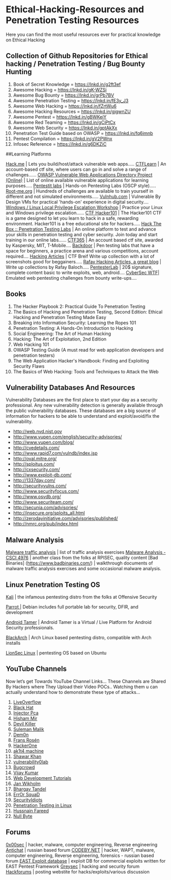 # Ethical-Hacking-Resources and Penetration Testing Resources
Here you can find the most useful resources ever for practical knowledge on Ethical Hacking 
## Collection of Github Repositories for Ethical hacking / Penetration Testing / Bug Bounty Hunting

1. Book of Secret Knowledge = https://lnkd.in/g2ft3ef
2. Awesome Hacking = https://lnkd.in/gK-WZSi
3. Awesome Bug Bounty = https://lnkd.in/grPb7BV
4. Awesome Penetration Testing = https://lnkd.in/fE3y_J3
5. Awesome Web Hacking = https://lnkd.in/fZrtWu6
6. Awesome Hacking Resources = https://lnkd.in/gjgwnZU
7. Awesome Pentest = https://lnkd.in/gBWKeiY
8. Awesome Red Teaming = https://lnkd.in/gCiPtCx
9. Awesome Web Security = https://lnkd.in/gptAkXx
10. Penetration Test Guide based on OWASP = https://lnkd.in/fq6imnb
11. Pentest Compilation = https://lnkd.in/gV2PWnx
12. Infosec Reference = https://lnkd.in/g6DKZiC

##Learning Platforms

[Hack.me](https://hack.me/) | Lets you build/host/attack vulnerable web apps.....
[CTFLearn](https://ctflearn.com/) | An account-based ctf site, where users can go in and solve a range of challenges......
[OWASP Vulnerable Web Applications Directory Project (Online)](https://www.owasp.org/index.php/OWASP_Vulnerable_Web_Applications_Directory_Project#tab=On-Line_apps) | List of online available vulnerable applications for learning purposes.....
[Pentestit labs](https://lab.pentestit.ru) | Hands-on Pentesting Labs (OSCP style).....
[Root-me.org](https://www.root-me.org) | Hundreds of challenges are available to train yourself in different and not simulated environments.....
[Vulnhub.com](https://www.vulnhub.com) | Vulnerable By Design VMs for practical 'hands-on' experience in digital security....
[Windows / Linux Local Privilege Escalation Workshop](https://github.com/sagishahar/lpeworkshop) | Practice your Linux and Windows privilege escalation......
[CTF Hacker101](https://ctf.hacker101.com/) | The Hacker101 CTF is a game designed to let you learn to hack in a safe, rewarding environment. Hacker101 is a free educational site for hackers.....
[Hack The Box :: Penetration Testing Labs](https://www.hackthebox.eu) | An online platform to test and advance your skills in penetration testing and cyber security. Join today and start training in our online labs......
[CTF365](https://ctf365.com/) | An account based ctf site, awarded by Kaspersky, MIT, T-Mobile....
[Backdoor](https://backdoor.sdslabs.co) | Pen testing labs that have a space for beginners, a practice arena and various competitions, account required....
[Hacking Articles](http://www.hackingarticles.in/ctf-challenges1/) | CTF Breif Write up collection with a lot of screenshots good for beggainers.....
[Rafay Hacking Articles, a great blog](http://www.rafayhackingarticles.net/) | Write up collections by Rafay Baloch.....
[PentesterLab](https://pentesterlab.com/) | 20$ signature, complete content basic to write exploits, web, android....
[CyberSec WTF](https://cybersecurity.wtf/)| Emulated web pentesting challenges from bounty write-ups....

## Books

1.	The Hacker Playbook 2: Practical Guide To Penetration Testing
2.	The Basics of Hacking and Penetration Testing, Second Edition: Ethical Hacking and Penetration Testing Made Easy
3.	Breaking into Information Security: Learning the Ropes 101
4.	Penetration Testing: A Hands-On Introduction to Hacking
5.	Social Engineering: The Art of Human Hacking
6.	Hacking: The Art of Exploitation, 2nd Edition
7.	Web Hacking 101
8.	OWASP Testing Guide (A must read for web application developers and penetration testers)
9.	The Web Application Hacker's Handbook: Finding and Exploiting Security Flaws
10. The Basics of Web Hacking: Tools and Techniques to Attack the Web

## Vulnerability Databases And Resources

Vulnerability Databases are the first place to start your day as a security professional. Any new vulnerability detection is generally available through the public vulnerability databases. These databases are a big source of information for hackers to be able to understand and exploit/avoid/fix the vulnerability. 
* http://web.nvd.nist.gov
* http://www.vupen.com/english/security-advisories/
* http://www.vupen.com/blog/
* http://cvedetails.com/
* http://www.rapid7.com/vulndb/index.jsp
* http://oval.mitre.org/
* http://sploitus.com/
* http://cxsecurity.com/
* http://www.exploit-db.com/
* http://1337day.com/
* http://securityvulns.com/
* http://www.securityfocus.com/
* http://www.osvdb.org/
* http://www.securiteam.com/
* http://secunia.com/advisories/
* http://insecure.org/sploits_all.html
* http://zerodayinitiative.com/advisories/published/
* http://nmrc.org/pub/index.html

## Malware Analysis

[Malware traffic analysis](http://www.malware-traffic-analysis.net/) | list of traffic analysis exercises
[Malware Analysis - CSCI 4976](https://github.com/RPISEC/Malware/blob/master/README.md) | another class from the folks at RPISEC, quality content
[Bad Binaries] (https://www.badbinaries.com/) | walkthrough documents of malware traffic analysis exercises and some occasional malware analysis.

## Linux Penetration Testing OS

[Kali](http://kali.org/) | the infamous pentesting distro from the folks at Offensive Security

[Parrot ](https://www.parrotsec.org/) | Debian includes full portable lab for security, DFIR, and development

[Android Tamer](https://androidtamer.com//) | Android Tamer is a Virtual / Live Platform for Android Security professionals.

[BlackArch](https://blackarch.org/index.html) | Arch Linux based pentesting distro, compatible with Arch installs

[LionSec Linux](https://lionsec-linux.org/) | pentesting OS based on Ubuntu

## YouTube Channels

Now let’s get Towards YouTube Channel Links... These Channels are Shared By Hackers where They Upload their Video POCs.. Watching them u can actually understand how to demonstrate these type of attacks...

1. [LiveOverflow](https://www.youtube.com/channel/UClcE-kVhqyiHCcjYwcpfj9w)    
2. [Black Hat](https://www.youtube.com/channel/UCJ6q9Ie29ajGqKApbLqfBOg)
3. [Injector Pca](https://www.youtube.com/channel/UCRFG_j0cgLWtJOG6fl_-rxQ)
4. [Hisham Mir](https://www.youtube.com/channel/UCYTK8lk8oLLaA330rqd0qgA)
5. [Devil Killer](https://www.youtube.com/channel/UCwfYw-C2xqemqrXq0IKF_Mg)
6. [Suleman Malik](https://www.youtube.com/channel/UC59IHQcCmgNw4GIvsXeLnDQ)
7. [Dem0n](https://www.youtube.com/channel/UC_jNs1biBixcQeSUoJxvNLw)
8. [Frans Rosén](https://www.youtube.com/channel/UCV89UhUtxqwP0j4o9tMipsA)
9. [HackerOne](https://www.youtube.com/channel/UCsgzmECky2Q9lQMWzDwMhYw)
10. [ak1t4 machine](https://www.youtube.com/channel/UCaftcKRiJJW0AJHmR1E5MAQ)
11. [Shawar Khan](https://www.youtube.com/channel/UCPxJLZCoIRJHs1VebWeaByA)
12. [vulnerability0lab](https://www.youtube.com/channel/UC4QJ7X4nnkAYXsnFQpdytcA)
13. [Bugcrowd](https://www.youtube.com/channel/UCo1NHk_bgbAbDBc4JinrXww)
14. [Vijay Kumar](https://www.youtube.com/channel/UCs2NmJGRecw_huNzvQNf2_A)
15. [Web Development Tutorials](https://www.youtube.com/channel/UCS0y5e-AMsZO8GEFtKBAzkA)
16. [Jan Wikholm](https://www.youtube.com/channel/UCOQtLXVJduZ4-YUFOi5EzIA)
17. [Bhargav Tandel](https://www.youtube.com/channel/UCh5MTJLt3LYr_rkwcOQJNWg)
18. [ErrOr SquaD](https://www.youtube.com/channel/UCou-7r8Mk4oQcBmazxp5uwg)
19. [SecurityIdiots](https://www.youtube.com/channel/UCPPAYs04kwfXcHnerm_ueFw)
20. [Penetration Testing in Linux](https://www.youtube.com/channel/UC286ntgASMskhPIJQebJVvA)
21. [Hussnain Fareed](https://www.youtube.com/channel/UCbq5fgcqUz-PlMs3RCOUrXw)
22. [Null Byte](https://www.youtube.com/channel/UCgTNupxATBfWmfehv21ym-g)

## Forums

[0x00sec](https://0x00sec.org/) | hacker, malware, computer engineering, Reverse engineering
[Antichat](https://forum.antichat.ru/) | russian based forum
[CODEBY.NET](https://codeby.net/) | hacker, WAPT, malware, computer engineering, Reverse engineering, forensics - russian based forum
[EAST Exploit database](http://eastexploits.com/) | exploit DB for commercial exploits written for EAST Pentest Framework
[Greysec](https://greysec.net) | hacking and security forum
[Hackforums](https://hackforums.net/) | posting webstite for hacks/exploits/various discussion

